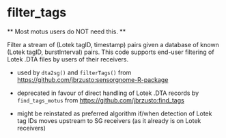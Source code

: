 # filter_tags

** Most motus users do NOT need this. **

Filter a stream of (Lotek tagID, timestamp) pairs given a database of known
(Lotek tagID, burstInterval) pairs.  This code supports end-user filtering of
Lotek .DTA files by users of their receivers.


- used by `dta2sg()` and `filterTags()` from https://github.com/jbrzusto:sensorgnome-R-package

- deprecated in favour of direct handling of Lotek .DTA records by `find_tags_motus`
  from https://github.com/jbrzusto:find_tags

- might be reinstated as preferred algorithm if/when detection of Lotek tag IDs moves upstream
  to SG receivers (as it already is on Lotek receivers)
